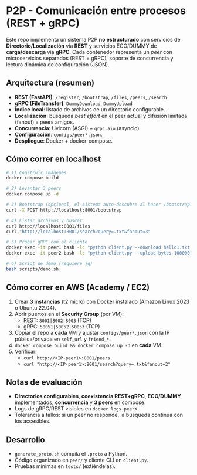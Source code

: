 # P2P - Comunicación entre procesos (REST + gRPC)

Este repo implementa un sistema P2P **no estructurado** con servicios de **Directorio/Localización** vía **REST** y servicios ECO/DUMMY de **carga/descarga** vía **gRPC**. Cada contenedor representa un *peer* con microservicios separados (REST + gRPC), soporte de concurrencia y lectura dinámica de configuración (JSON).

## Arquitectura (resumen)
- **REST (FastAPI)**: `/register`, `/bootstrap`, `/files`, `/peers`, `/search`
- **gRPC (FileTransfer)**: `DummyDownload`, `DummyUpload`
- **Índice local**: listado de archivos de un directorio configurable.
- **Localización**: búsqueda *best effort* en el peer actual y difusión limitada (fanout) a peers amigos.
- **Concurrencia**: Uvicorn (ASGI) + `grpc.aio` (asyncio).
- **Configuración**: `configs/peer*.json`.
- **Despliegue**: Docker + docker-compose.

## Cómo correr en localhost
```bash
# 1) Construir imágenes
docker compose build

# 2) Levantar 3 peers
docker compose up -d

# 3) Bootstrap (opcional, el sistema auto‑descubre al hacer /bootstrap)
curl -X POST http://localhost:8001/bootstrap

# 4) Listar archivos y buscar
curl http://localhost:8001/files
curl "http://localhost:8001/search?query=.txt&fanout=3"

# 5) Probar gRPC con el cliente
docker exec -it peer1 bash -lc "python client.py --download hello1.txt --grpc-host localhost --grpc-port 50051"
docker exec -it peer2 bash -lc "python client.py --upload-bytes 100000 --grpc-host localhost --grpc-port 50052"

# 6) Script de demo (requiere jq)
bash scripts/demo.sh
```

## Cómo correr en AWS (Academy / EC2)
1. Crear **3 instancias** (t2.micro) con Docker instalado (Amazon Linux 2023 o Ubuntu 22.04).
2. Abrir puertos en el **Security Group** (por VM):
   - REST: `8001|8002|8003` (TCP)
   - gRPC: `50051|50052|50053` (TCP)
3. Copiar el repo a **cada** VM y ajustar `configs/peer*.json` con la IP pública/privada en `self_url` y `friend_*`.
4. `docker compose build && docker compose up -d` en **cada** VM.
5. Verificar:
   - `curl http://<IP-peer1>:8001/peers`
   - `curl "http://<IP-peer1>:8001/search?query=.txt&fanout=2"`

## Notas de evaluación
- **Directorios configurables**, **coexistencia REST+gRPC**, **ECO/DUMMY** implementados, **concurrencia** y **3 peers** en compose.
- Logs de gRPC/REST visibles en `docker logs peerX`.
- Tolerancia a fallos: si un peer no responde, la búsqueda continúa con los accesibles.

## Desarrollo
- `generate_proto.sh` compila el `.proto` a Python.
- Código organizado en `peer/` y cliente CLI en `client.py`.
- Pruebas mínimas en `tests/` (extiéndelas).

